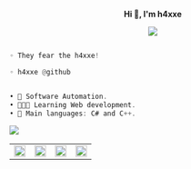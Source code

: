 <p align='center'>
  <b>Hi 👋, I'm h4xxe</b><br>
	
<div align = "center">
  <p align="center"><img align="center" src="https://profile-counter.glitch.me/{h4xxe}/count.svg" /></p>
</div>

```py

◦ They fear the h4xxe!

◦ h4xxe @github

```


```csharp

• 🤖 Software Automation.
• 👨🏻‍💻 Learning Web development.
• 🌟 Main languages: C# and C++.
```

<p align="left">
  <a href="https://skillicons.dev">
    <img src="https://skillicons.dev/icons?i=cs,python,c#,cpp,nodejs&theme=dark" />
  </a>
</p>

<table align="center" border="0">
  <tr>
    <td align="center">
      <a href="https://discord.com/users/477264879267348491">
        <img align="center" alt="Discord" width="20px" src="https://simpleicons.vercel.app/discord/6366f1" />
      </a>
    <td align="center">
      <a href="https://www.youtube.com/channel/UCmxl6u47AZmJC1x7RC_JdCw">
        <img align="center" alt="YouTube" width="20px" src="https://simpleicons.vercel.app/youtube/6366f1" />
      </a>
    </td>
   <td align="center">
      <a href="https://www.tiktok.com/@lionfivem">
        <img align="center" alt "TikTok" width="20px" src="https://simpleicons.vercel.app/tiktok/6366f1" />
      </a>
    </td>
 <td align="center">
      <a href="https://fir3.cc/lion7">
        <img align="center" alt="WebSite" width="20px" src="https://simpleicons.vercel.app/circuitverse/6366f1" />
      </a>
    </td>
  </tr>
</table>

